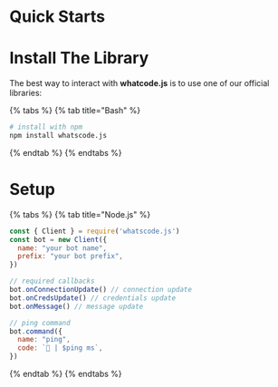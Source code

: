 # Quick Starts

# Install The Library
The best way to interact with **whatcode.js** is to use one of our official libraries:

{% tabs %} {% tab title="Bash" %}
```bash
# install with npm
npm install whatscode.js
```
{% endtab %} {% endtabs %}

# Setup

{% tabs %} {% tab title="Node.js" %}
```js
const { Client } = require('whatscode.js')
const bot = new Client({
  name: "your bot name",
  prefix: "your bot prefix",
})

// required callbacks
bot.onConnectionUpdate() // connection update
bot.onCredsUpdate() // credentials update
bot.onMessage() // message update

// ping command
bot.command({
  name: "ping",
  code: `🏓 | $ping ms`,
})
```
{% endtab %} {% endtabs %}
